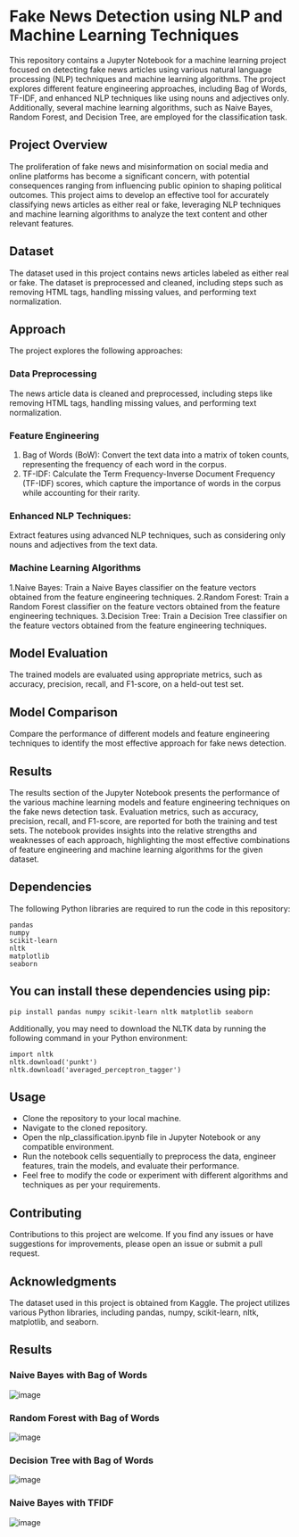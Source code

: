 # Fake News Detection using NLP and Machine Learning Techniques

This repository contains a Jupyter Notebook for a machine learning project focused on detecting fake news articles using various natural language processing (NLP) techniques and machine learning algorithms. The project explores different feature engineering approaches, including Bag of Words, TF-IDF, and enhanced NLP techniques like using nouns and adjectives only. Additionally, several machine learning algorithms, such as Naive Bayes, Random Forest, and Decision Tree, are employed for the classification task.

## Project Overview
The proliferation of fake news and misinformation on social media and online platforms has become a significant concern, with potential consequences ranging from influencing public opinion to shaping political outcomes. This project aims to develop an effective tool for accurately classifying news articles as either real or fake, leveraging NLP techniques and machine learning algorithms to analyze the text content and other relevant features.

## Dataset
The dataset used in this project contains news articles labeled as either real or fake. The dataset is preprocessed and cleaned, including steps such as removing HTML tags, handling missing values, and performing text normalization.

## Approach
The project explores the following approaches:

### Data Preprocessing
The news article data is cleaned and preprocessed, including steps like removing HTML tags, handling missing values, and performing text normalization.

### Feature Engineering
1. Bag of Words (BoW): Convert the text data into a matrix of token counts, representing the frequency of each word in the corpus.
2. TF-IDF: Calculate the Term Frequency-Inverse Document Frequency (TF-IDF) scores, which capture the importance of words in the corpus while accounting for their rarity.

### Enhanced NLP Techniques: 
Extract features using advanced NLP techniques, such as considering only nouns and adjectives from the text data.

### Machine Learning Algorithms
1.Naive Bayes: Train a Naive Bayes classifier on the feature vectors obtained from the feature engineering techniques.
2.Random Forest: Train a Random Forest classifier on the feature vectors obtained from the feature engineering techniques.
3.Decision Tree: Train a Decision Tree classifier on the feature vectors obtained from the feature engineering techniques.

## Model Evaluation
The trained models are evaluated using appropriate metrics, such as accuracy, precision, recall, and F1-score, on a held-out test set.

## Model Comparison
Compare the performance of different models and feature engineering techniques to identify the most effective approach for fake news detection.

## Results
The results section of the Jupyter Notebook presents the performance of the various machine learning models and feature engineering techniques on the fake news detection task. Evaluation metrics, such as accuracy, precision, recall, and F1-score, are reported for both the training and test sets. The notebook provides insights into the relative strengths and weaknesses of each approach, highlighting the most effective combinations of feature engineering and machine learning algorithms for the given dataset.

## Dependencies
The following Python libraries are required to run the code in this repository:

```
pandas
numpy
scikit-learn
nltk
matplotlib
seaborn
```

## You can install these dependencies using pip:
```pip install pandas numpy scikit-learn nltk matplotlib seaborn```

Additionally, you may need to download the NLTK data by running the following command in your Python environment:

```
import nltk
nltk.download('punkt')
nltk.download('averaged_perceptron_tagger')
```


## Usage
- Clone the repository to your local machine.
- Navigate to the cloned repository.
- Open the nlp_classification.ipynb file in Jupyter Notebook or any compatible environment.
- Run the notebook cells sequentially to preprocess the data, engineer features, train the models, and evaluate their performance.
- Feel free to modify the code or experiment with different algorithms and techniques as per your requirements.

## Contributing
Contributions to this project are welcome. If you find any issues or have suggestions for improvements, please open an issue or submit a pull request.


## Acknowledgments
The dataset used in this project is obtained from Kaggle.
The project utilizes various Python libraries, including pandas, numpy, scikit-learn, nltk, matplotlib, and seaborn.

## Results
### Naive Bayes with Bag of Words
![image](https://github.com/venk221/NLP-Classical-techniques-for-Fake-News-Detection/blob/main/NB_BOW.png)

### Random Forest with Bag of Words
![image](https://github.com/venk221/NLP-Classical-techniques-for-Fake-News-Detection/blob/main/RF_BOW.png)

### Decision Tree with Bag of Words
![image](https://github.com/venk221/NLP-Classical-techniques-for-Fake-News-Detection/blob/main/DT_BOW.png)

### Naive Bayes with TFIDF
![image](https://github.com/venk221/NLP-Classical-techniques-for-Fake-News-Detection/blob/main/NB_TFIDF.png)

